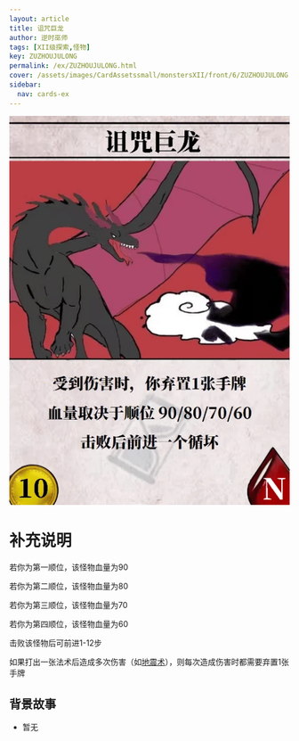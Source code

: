 ```yaml
---
layout: article
title: 诅咒巨龙
author: 逆时巫师
tags: [XII级探索,怪物]
key: ZUZHOUJULONG
permalink: /ex/ZUZHOUJULONG.html
cover: /assets/images/CardAssetssmall/monstersXII/front/6/ZUZHOUJULONG.webp
sidebar:
  nav: cards-ex
---
```

![](/assets/images/CardAssets/monstersXII/front/6/ZUZHOUJULONG.webp)

# 补充说明

若你为第一顺位，该怪物血量为90

若你为第二顺位，该怪物血量为80

若你为第三顺位，该怪物血量为70

若你为第四顺位，该怪物血量为60

击败该怪物后可前进1-12步

如果打出一张法术后造成多次伤害（如[地震术](/tr/DIZHENGSHU.html)），则每次造成伤害时都需要弃置1张手牌

## 背景故事
* 暂无